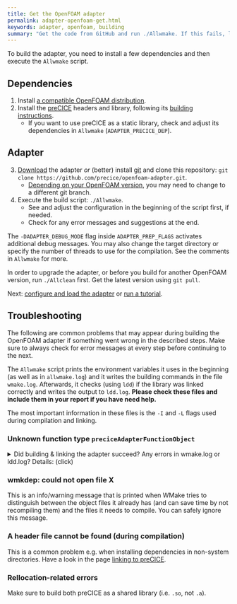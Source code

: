 ```yaml
---
title: Get the OpenFOAM adapter
permalink: adapter-openfoam-get.html
keywords: adapter, openfoam, building
summary: "Get the code from GitHub and run ./Allwmake. If this fails, look into wmake.log and ldd.log."
---
```


To build the adapter, you need to install a few dependencies and then execute the `Allwmake` script.

## Dependencies
1. Install [a compatible OpenFOAM distribution](Notes-on-OpenFOAM).
2. Install the [preCICE](https://www.precice.org/) headers and library, following its [building instructions](https://github.com/precice/precice/wiki/Get-preCICE).
    * If you want to use preCICE as a static library, check and adjust its dependencies in `Allwmake` (`ADAPTER_PRECICE_DEP`).

## Adapter
3. [Download](https://github.com/precice/openfoam-adapter/archive/master.zip) the adapter _or_ (better) install [git](https://git-scm.com/) and clone this repository: `git clone https://github.com/precice/openfoam-adapter.git`.
    * [Depending on your OpenFOAM version](Notes-on-OpenFOAM), you may need to change to a different git branch.
4. Execute the build script: `./Allwmake`.
    * See and adjust the configuration in the beginning of the script first, if needed.
    * Check for any error messages and suggestions at the end.

The `-DADAPTER_DEBUG_MODE` flag inside `ADAPTER_PREP_FLAGS` activates additional debug messages. You may also change the target directory or specify the number of threads to use for the compilation. See the comments in `Allwmake` for more.

In order to upgrade the adapter, or before you build for another OpenFOAM version, run `./Allclean` first. Get the latest version using `git pull`.

Next: [configure and load the adapter](https://github.com/precice/openfoam-adapter/wiki/Configuration) or [run a tutorial](https://github.com/precice/openfoam-adapter/wiki/Tutorial-for-CHT:-Flow-over-a-heated-plate).

## Troubleshooting

The following are common problems that may appear during building the OpenFOAM adapter if something went wrong in the described steps. Make sure to always check for error messages at every step before continuing to the next.

The `Allwmake` script prints the environment variables it uses in the beginning (as well as in `allwmake.log`) and it writes the building commands in the file `wmake.log`. Afterwards, it checks (using `ldd`) if the library was linked correctly and writes the output to `ldd.log`. **Please check these files and include them in your report if you have need help.**

The most important information in these files is the `-I` and `-L` flags used during compilation and linking.

### Unknown function type `preciceAdapterFunctionObject`

<details markdown="1">
<summary>Did building & linking the adapter succeed? Any errors in wmake.log or ldd.log? Details: (click)</summary>

If in the beginning of the simulation you get the following warning:

```
Starting time loop

 --> FOAM Warning :
     From function void* Foam::dlOpen(const Foam::fileName&, bool)
     in file POSIX.C at line 1604
     dlopen error : libprecice.so: cannot open shared object file: No such file or directory
 --> FOAM Warning :
     From function bool Foam::dlLibraryTable::open(const Foam::fileName&, bool)
     in file db/dynamicLibrary/dlLibraryTable/dlLibraryTable.C at line 105
     **could not load "libpreciceAdapterFunctionObject.so"**
 --> FOAM Warning :
     From function bool Foam::dlLibraryTable::open(const Foam::dictionary&, const Foam::word&, const TablePtr&) [with TablePtr = Foam::HashTable<Foam::autoPtr<Foam::functionObject> (*)(const Foam::word&, const Foam::Time&, const Foam::dictionary&), Foam::word, Foam:     :string::hash>*]
     in file lnInclude/dlLibraryTableTemplates.C at line 62
     Could not open library "libpreciceAdapterFunctionObject.so"

 --> FOAM Warning :
 Unknown function type preciceAdapterFunctionObject
```

then this probably means that something went wrong while building the OpenFOAM adapter. Check the files `wmake.log` (for building errors) and `ldd.log` (for runtime linking errors). Make sure that, when you run the simulation, you have the same OpenFOAM and any other required environment variables as when you built the adapter.

If everything during building has gone well, the adapter must be installed into your `$FOAM_USER_LIBBIN` directory. Check that it exists (`ls $FOAM_USER_LIBBIN`) and that `ldd $FOAM_USER_LIBBIN/libpreciceAdapterFunctionObject.so` does not return any errors.

Note that the simulation will continue without loading the adapter and there will be no coupling.
</details>

### wmkdep: could not open file X

This is an info/warning message that is printed when WMake tries to distinguish between the object files it already has (and can save time by not recompiling them) and the files it needs to compile. You can safely ignore this message.

### A header file cannot be found (during compilation)

This is a common problem e.g. when installing dependencies in non-system directories. Have a look in the page [linking to preCICE](https://github.com/precice/precice/wiki/Linking-to-preCICE).

### Rellocation-related errors

Make sure to build both preCICE as a shared library (i.e. `.so`, not `.a`).
